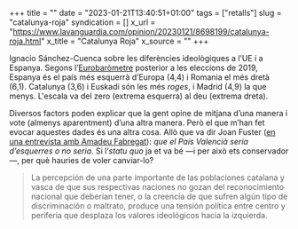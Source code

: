 +++
title = ""
date = "2023-01-21T13:40:51+01:00"
tags = ["retalls"]
slug = "catalunya-roja"
syndication = []
x_url = "https://www.lavanguardia.com/opinion/20230121/8698199/catalunya-roja.html"
x_title = "Catalunya Roja"
x_source = ""
+++


Ignacio Sánchez-Cuenca sobre les diferències ideològiques a l’UE i a Espanya. Segons l’[Eurobaròmetre](https://www.europarl.europa.eu/at-your-service/es/be-heard/eurobarometer/2019-european-elections-entered-a-new-dimension) posterior a les eleccions de 2019, Espanya és el país més esquerrà d’Europa (4,4) i Romania el més dretà (6,1). Catalunya (3,6) i Euskadi són les més *roges*, i Madrid (4,9) la que menys. L'escala va del zero (extrema esquerra) al deu (extrema dreta).

Diversos factors poden explicar que la gent opine de mitjana d’una manera i vote (almenys aparentment) d’una altra manera. Però el que m’han fet evocar aquestes dades és una altra cosa. Allò que va dir Joan Fuster ([en una entrevista amb Amadeu Fabregat](https://elramellet.blogspot.com/2011/06/sera-desquerres-o-no-sera.html)): *que el País Valencià seria d’esquerres o no seria*. Si l’*statu quo* ja et va bé —i per això ets conservador—, per què hauries de voler canviar-lo?

> La percepción de una parte importante de las poblaciones catalana y vasca de que sus respectivas naciones no gozan del reconocimiento nacional que deberían tener, o la creencia de que sufren algún tipo de discriminación o maltrato, produce una tensión política entre centro y periferia que desplaza los valores ideológicos hacia la izquierda.
